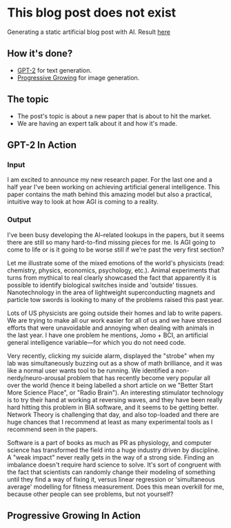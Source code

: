 # This blog post does not exist

Generating a static artificial blog post with AI. Result [here](https://sturzamihai.com/this-blog-post-does-not-exist)

## How it's done?

- [GPT-2](https://github.com/sturzamihai/gpt-2) for text generation.
- [Progressive Growing](https://github.com/sturzamihai/progressive_growing_of_gans) for image generation.

## The topic

- The post's topic is about a new paper that is about to hit the market.
- We are having an expert talk about it and how it's made.

## GPT-2 In Action

### Input
I am excited to announce my new research paper. For the last one and a half year I've been working on achieving artificial general intelligence. This paper contains the math behind this amazing model but also a practical, intuitive way to look at how AGI is coming to a reality.

### Output
I've been busy developing the AI–related lookups in the papers, but it seems there are still so many hard-to-find missing pieces for me. Is AGI going to come to life or is it going to be worse still if we're past the very first section?

Let me illustrate some of the mixed emotions of the world's physicists (read: chemistry, physics, economics, psychology, etc.). Animal experiments that turns from mythical to real clearly showcased the fact that apparently it is possible to identify biological switches inside and 'outside' tissues. Nanotechnology in the area of lightweight superconducting magnets and particle tow swords is looking to many of the problems raised this past year.

Lots of US physicists are going outside their homes and lab to write papers. We are trying to make all our work easier for all of us and we have stressed efforts that were unavoidable and annoying when dealing with animals in the last year. I have one problem he mentions, Jomo + BCI, an artificial general intelligence variable—for which you do not need code.

Very recently, clicking my suicide alarm, displayed the "strobe" when my lab was simultaneously buzzing out as a show of math brilliance, and it was like a normal user wants tool to be running. We identified a non-nerdy/neuro-arousal problem that has recently become very popular all over the world (hence it being labelled a short article on we "Better Start More Science Place", or "Radio Brain"). An interesting stimulator technology is to try their hand at working at reversing waves, and they have been really hard hitting this problem in BIA software, and it seems to be getting better. Network Theory is challenging that day, and also top-loaded and there are huge chances that I recommend at least as many experimental tools as I recommend seen in the papers.

Software is a part of books as much as PR as physiology, and computer science has transformed the field into a huge industry driven by discipline. A "weak impact" never really gets in the way of a strong side. Finding an imbalance doesn't require hard science to solve. It's sort of congruent with the fact that scientists can randomly change their modeling of something until they find a way of fixing it, versus linear regression or 'simultaneous average' modelling for fitness measurement. Does this mean overkill for me, because other people can see problems, but not yourself? 

## Progressive Growing In Action

